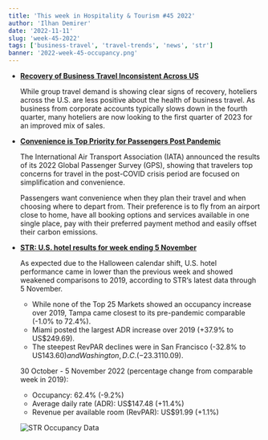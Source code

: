 ```yaml
---
title: 'This week in Hospitality & Tourism #45 2022'
author: 'Ilhan Demirer'
date: '2022-11-11'
slug: 'week-45-2022'
tags: ['business-travel', 'travel-trends', 'news', 'str']
banner: '2022-week-45-occupancy.png'
---
```


- **[Recovery of Business Travel Inconsistent Across US](https://www.hospitalitynet.org/external/4113262.html)**

  While group travel demand is showing clear signs of recovery, hoteliers across the U.S. are less positive about the health of business travel. As business from corporate accounts typically slows down in the fourth quarter, many hoteliers are now looking to the first quarter of 2023 for an improved mix of sales.

- **[Convenience is Top Priority for Passengers Post Pandemic](https://www.hospitalitynet.org/news/4113264.html)**

  The International Air Transport Association (IATA) announced the results of its 2022 Global Passenger Survey (GPS), showing that travelers top concerns for travel in the post-COVID crisis period are focused on simplification and convenience.

  Passengers want convenience when they plan their travel and when choosing where to depart from. Their preference is to fly from an airport close to home, have all booking options and services available in one single place, pay with their preferred payment method and easily offset their carbon emissions.

- **[STR: U.S. hotel results for week ending 5 November](https://str.com/press-release/str-us-hotel-results-week-ending-5-november)**

  As expected due to the Halloween calendar shift, U.S. hotel performance came in lower than the previous week and showed weakened comparisons to 2019, according to STR‘s latest data through 5 November.

  - While none of the Top 25 Markets showed an occupancy increase over 2019, Tampa came closest to its pre-pandemic comparable (-1.0% to 72.4%).
  - Miami posted the largest ADR increase over 2019 (+37.9% to US$249.69).
  - The steepest RevPAR declines were in San Francisco (-32.8% to US$143.60) and Washington, D.C. (-23.3% to US$110.09).

  30 October - 5 November 2022 (percentage change from comparable week in 2019):

  - Occupancy: 62.4% (-9.2%)
  - Average daily rate (ADR): US$147.48 (+11.4%)
  - Revenue per available room (RevPAR): US$91.99 (+1.1%)

  ![STR Occupancy Data](/images/blogimages/2022-week-45-occupancy.png)
